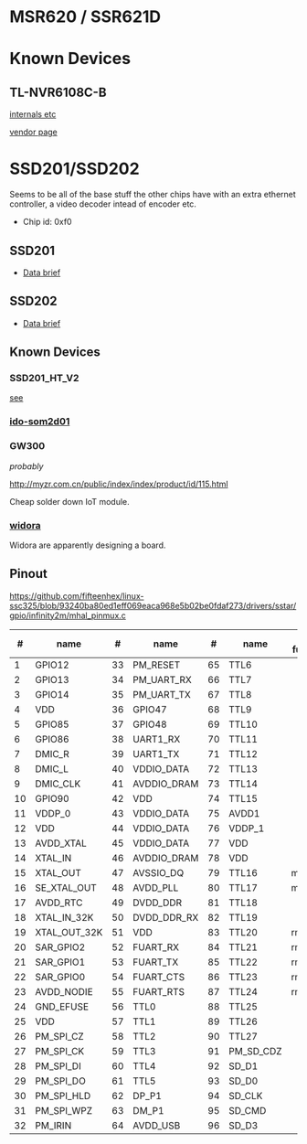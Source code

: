# MSR620 / SSR621D

# Known Devices

## TL-NVR6108C-B

[internals etc](tlnvr6108cb/)

[vendor page](https://www.tp-link.com.cn/product_1497.html#tag)

# SSD201/SSD202

Seems to be all of the base stuff the other chips have with an extra ethernet
controller, a video decoder intead of encoder etc.

- Chip id: 0xf0

## SSD201

- [Data brief](SSD201_pb_S_v01.pdf)

## SSD202

- [Data brief](SSD202D_pb_S_v01.pdf)

## Known Devices

### SSD201_HT_V2

[see](ssd201_ht_v2/)

### [ido-som2d01](http://www.wireless-tag.cn/portfolio/ido-som2d01-2/)

### GW300

*probably*

http://myzr.com.cn/public/index/index/product/id/115.html

Cheap solder down IoT module.

### [widora](https://github.com/widora/SSD202)

Widora are apparently designing a board.

## Pinout

https://github.com/fifteenhex/linux-ssc325/blob/93240ba80ed1eff069eaca968e5b02be0fdaf273/drivers/sstar/gpio/infinity2m/mhal_pinmux.c

| #  | name         | #  | name        | #  | name      | alt functions | #   | name           |            |
|----|--------------|----|-------------|----|-----------|---------------|-----|----------------|------------|
| 1  | GPIO12       | 33 | PM_RESET    | 65 | TTL6      |               | 97  | SD_D2          |            |
| 2  | GPIO13       | 34 | PM_UART_RX  | 66 | TTL7      |               | 98  | VDDP_1         |            |
| 3  | GPIO14       | 35 | PM_UART_TX  | 67 | TTL8      |               | 99  | GPIO0          |            |
| 4  | VDD          | 36 | GPIO47      | 68 | TTL9      |               | 100 | GPIO1          |            |
| 5  | GPIO85       | 37 | GPIO48      | 69 | TTL10     |               | 101 | GPIO2          |            |
| 6  | GPIO86       | 38 | UART1_RX    | 70 | TTL11     |               | 102 | GPIO3          |            |
| 7  | DMIC_R       | 39 | UART1_TX    | 71 | TTL12     |               | 103 | PM_LED0        |            |
| 8  | DMIC_L       | 40 | VDDIO_DATA  | 72 | TTL13     |               | 104 | PM_LED1        |            |
| 9  | DMIC_CLK     | 41 | AVDDIO_DRAM | 73 | TTL14     |               | 105 | VDD            |            |
| 10 | GPIO90       | 42 | VDD         | 74 | TTL15     |               | 106 | AVDD_ETH       |            |
| 11 | VDDP_0       | 43 | VDDIO_DATA  | 75 | AVDD1     |               | 107 | ETH_RN         |            |
| 12 | VDD          | 44 | VDDIO_DATA  | 76 | VDDP_1    |               | 108 | ETH_RP         |            |
| 13 | AVDD_XTAL    | 45 | VDDIO_DATA  | 77 | VDD       |               | 109 | ETH_TN         |            |
| 14 | XTAL_IN      | 46 | AVDDIO_DRAM | 78 | VDD       |               | 110 | ETH_TP         |            |
| 15 | XTAL_OUT     | 47 | AVSSIO_DQ   | 79 | TTL16     | mdio?         | 111 | DP_P2          |            |
| 16 | SE_XTAL_OUT  | 48 | AVDD_PLL    | 80 | TTL17     | mdc?          | 112 | DM_P2          |            |
| 17 | AVDD_RTC     | 49 | DVDD_DDR    | 81 | TTL18     |               | 113 | AVDD_USB       |            |
| 18 | XTAL_IN_32K  | 50 | DVDD_DDR_RX | 82 | TTL19     |               | 114 | AVDD_AUD       |            |
| 19 | XTAL_OUT_32K | 51 | VDD         | 83 | TTL20     | rmii_rxd0?    | 115 | AUD_LINEOUT_R0 |            |
| 20 | SAR_GPIO2    | 52 | FUART_RX    | 84 | TTL21     | rmii_rxd1?    | 116 | AUD_LINEOUT_L0 |            |
| 21 | SAR_GPIO1    | 53 | FUART_TX    | 85 | TTL22     | rmii_txd0?    | 117 | AUD_MICCM0     |            |
| 22 | SAR_GPIO0    | 54 | FUART_CTS   | 86 | TTL23     | rmii_txd1?    | 118 | AUD_MICIN0     |            |
| 23 | AVDD_NODIE   | 55 | FUART_RTS   | 87 | TTL24     | rmii_txen?    | 119 | AUD_VRM_DAC    |            |
| 24 | GND_EFUSE    | 56 | TTL0        | 88 | TTL25     |               | 120 | AUD_VAG        |            |
| 25 | VDD          | 57 | TTL1        | 89 | TTL26     |               | 121 | GPIO4          |            |
| 26 | PM_SPI_CZ    | 58 | TTL2        | 90 | TTL27     |               | 122 | GPIO5          |            |
| 27 | PM_SPI_CK    | 59 | TTL3        | 91 | PM_SD_CDZ |               | 123 | GPIO6          |            |
| 28 | PM_SPI_DI    | 60 | TTL4        | 92 | SD_D1     |               | 124 | GPIO7          |            |
| 29 | PM_SPI_DO    | 61 | TTL5        | 93 | SD_D0     |               | 125 | UART2_RX       | spi0_mode5 |
| 30 | PM_SPI_HLD   | 62 | DP_P1       | 94 | SD_CLK    |               | 126 | UART2_TX       | spi0_mode5 |
| 31 | PM_SPI_WPZ   | 63 | DM_P1       | 95 | SD_CMD    |               | 127 | GPIO10         | spi0_mode5 |
| 32 | PM_IRIN      | 64 | AVDD_USB    | 96 | SD_D3     |               | 128 | GPIO11         | spi0_mode5 |
